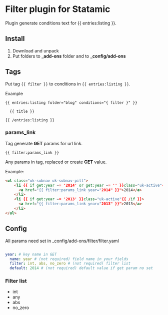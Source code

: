 Filter plugin for Statamic
======================

Plugin generate conditions text for {{ entries:listing }}.

## Install
  
1. Download and unpack
2. Put folders to **_add-ons** folder and to **_config/add-ons**
  
## Tags
  
Put tag `{{ filter }}` to conditions in `{{ entries:listing }}`.

Example

```
{{ entries:listing folder="blog" conditions="{ filter }" }}
  
  {{ title }}

{{ /entries:listing }}
```

### params_link

Tag generate **GET** params for url link.

```{{ filter:params_link }}```

Any params in tag, replaced or create **GET** value.

Example:

```html
<ul class="uk-subnav uk-subnav-pill">
    <li {{ if get:year == '2014' or get:year == '' }}class="uk-active"{{ /if }}>
      <a href="{{ filter:params_link year="2014" }}">2014</a>
    </li>
    <li {{ if get:year == '2013' }}class="uk-active"{{ /if }}>
      <a href="{{ filter:params_link year="2013" }}">2013</a>
    </li>
</ul>
```

## Config

All params need set in _config/add-ons/filter/filter.yaml

```yaml

year: # key name in GET 
  name: year # (not required) field name in your fields
  filter: int, abs, no_zero # (not required) filter list
  default: 2014 # (not required) default value if get param no set
```

### Filter list

- int
- any
- abs
- no_zero

